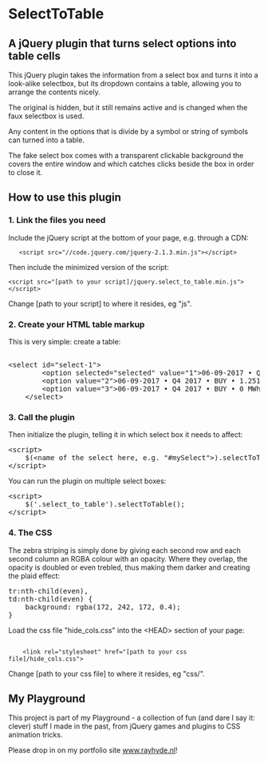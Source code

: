 <h1>SelectToTable</h1>
<h2>A jQuery plugin that turns select options into table cells</h2>
<p>This jQuery plugin takes the information from a select box and turns it into a look-alike selectbox, but its dropdown contains a table, allowing you to arrange the contents nicely.</p>
<p>The original is hidden, but it still remains active and is changed when the faux selectbox is used.</p>
<p>Any content in the options that is divide by a symbol or string of symbols can turned into a table.</p>
<p>The fake select box comes with a transparent clickable background the covers the entire window and which catches clicks beside the box in order to close it.</p>

<h2>How to use this plugin</h2>
<h3>1. Link the files you need</h3>
<p>Include the jQuery script at the bottom of your page, e.g. through a CDN:</p>
<p><code>	&lt;script src="//code.jquery.com/jquery-2.1.3.min.js"&gt;&lt;/script&gt;</code></p>
<p>Then include the minimized version of the script:</p>
<p><code>&lt;script src="[path to your script]/jquery.select_to_table.min.js"&gt;&lt;/script&gt;</code></p>
<p>Change [path to your script] to where it resides, eg "js".</p>
<h3>2. Create your HTML table markup</h3>
<p>This is very simple: create a table:</p>

<pre>

&lt;select id="select-1"&gt;
		&lt;option selected="selected" value="1"&gt;06-09-2017 • Q4 2017 • SELL • 13 MWh&lt;/option&gt;
		&lt;option value="2"&gt;06-09-2017 • Q4 2017 • BUY • 1.251 MWh&lt;/option&gt;
		&lt;option value="3"&gt;06-09-2017 • Q4 2017 • BUY • 0 MWh&lt;/option&gt;
	&lt;/select&gt;
</pre>

<h3>3. Call the plugin</h3>
<p>Then initialize the plugin, telling it in which select box it needs to affect:</p>
<pre>
&lt;script&gt;
	$(&lt;name of the select here, e.g. "#mySelect"&gt;).selectToTable();
&lt;/script&gt;
</pre>
<p>You can run the plugin on multiple select boxes:</p>
<pre>
&lt;script&gt;
	$('.select_to_table').selectToTable();
&lt;/script&gt
</pre>
<h3>4. The CSS</h3>

<p>The zebra striping is simply done by giving each second row and each second column an RGBA colour with an opacity. Where they overlap, the opacity is doubled or even trebled, thus making them darker and creating the plaid effect: </p>
<pre>
tr:nth-child(even),
td:nth-child(even) {
	background: rgba(172, 242, 172, 0.4);
}
</pre>
<p>Load the css file "hide_cols.css" into the &lt;HEAD&gt; section of your page:</p>
<code>
	&lt;link rel="stylesheet" href="[path to your css file]/hide_cols.css"&gt;
</code>
<p>Change [path to your css file] to where it resides, eg "css/".</p>



<h2>My Playground</h2>

<p>This project is part of my Playground - a collection of fun (and dare I say it: clever) stuff I made in the past, from jQuery games and plugins to CSS animation tricks.</p>

<p>Please drop in on my portfolio site <a href="http://www.rayhyde.nl">www.rayhyde.nl</a>!</p>
